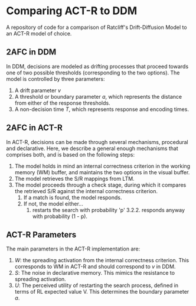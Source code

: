 # Comparing ACT-R to DDM

A repository of code for a comparison of Ratcliff's Drift-Diffusion
Model to an ACT-R model of choice.

## 2AFC in DDM

In DDM, decisions are modeled as drifting processes that proceed
towards one of two possible thresholds (corresponding to the
two options). The model is controlled by three parameters:
  1.  A drift parameter _v_
  2.  A threshold or boundary parameter _a_, which represents
      the distance from either of the response thresholds.
  3.  A non-decision time _T_, which represents response and
      encoding times.

## 2AFC in ACT-R

In ACT-R, decisions can be made through several mechanisms,
procedural and declarative. Here, we describe a general enough
mechanisms that comprises both, and is based on the following
steps:
  1.  The model holds in mind an internal correctness criterion
      in the working memory (WM) buffer, and maintains the
      two options in the visual buffer.
  2.  The model retrieves the S/R mappings from LTM.
  3.  The model proceeds through a check stage, during which
      it compares the retrieved S/R against the internal
      correctness criterion.
      1.  If a match is found, the model responds.
      2.  If not, the model either...
           1.  restarts the search with probability 'p'
           3.2.2.  responds anyway with probability (1 - p).

## ACT-R Parameters

The main parameters in the ACT-R implementation are:
  1.  _W_: the spreading activation from the internal correctness
      criterion. This corresponds to WM in ACT-R and should
      correspond to _v_ in DDM.
  2.  _S_: The noise in declarative memory. This mimics the
      resistance to spreading activation.
  3.  _U_: The perceived utility of restarting the search process,
      defined in terms of RL expected value V. This determines
      the boundary parameter _a_.



